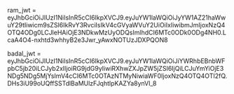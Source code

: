ram_jwt = 
eyJhbGciOiJIUzI1NiIsInR5cCI6IkpXVCJ9.eyJuYW1laWQiOiJyYW1AZ21haWwuY29tIiwicm9sZSI6IkRvY3RvciIsIkV4cGVyaWVuY2UiOiIxIiwibmJmIjoxNzQ4OTQ4ODg0LCJleHAiOjE3NDkwMzUyODQsImlhdCI6MTc0ODk0ODg4NH0.LcaA4O4-nxhtd3whhyB2e3Jwr_yAwxNOTUzJDXPQON8


badal_jwt =
eyJhbGciOiJIUzI1NiIsInR5cCI6IkpXVCJ9.eyJuYW1laWQiOiJiYWRhbEBnbWFpbC5jb20iLCJyb2xlIjoiRG9jdG9yIiwiRXhwZXJpZW5jZSI6IjQiLCJuYmYiOjE3NDg5NDg5MjYsImV4cCI6MTc0OTAzNTMyNiwiaWF0IjoxNzQ4OTQ4OTI2fQ.DHs3iU99oUQffSSTdlBaMUlzFJqhtlpKAZYa8ynVl_8